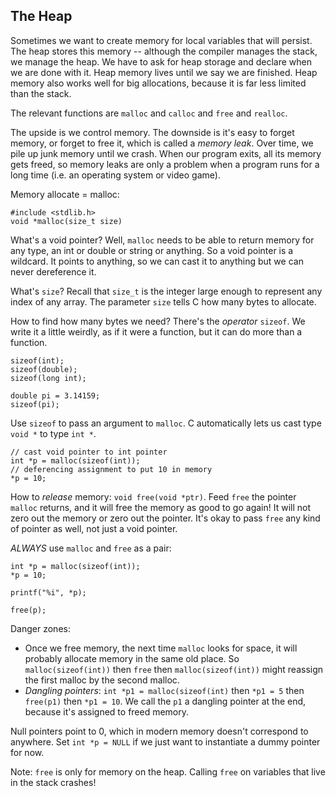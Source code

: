 ## The Heap

Sometimes we want to create memory for local variables that will persist. The heap stores this memory -- although the compiler manages the stack, we manage the heap. We have to ask for heap storage and declare when we are done with it. Heap memory lives until we say we are finished. Heap memory also works well for big allocations, because it is far less limited than the stack.

The relevant functions are `malloc` and `calloc` and `free` and `realloc`.

The upside is we control memory. The downside is it's easy to forget memory, or forget to free it, which is called a _memory leak_. Over time, we pile up junk memory until we crash. When our program exits, all its memory gets freed, so memory leaks are only a problem when a program runs for a long time (i.e. an operating system or video game).

Memory allocate = malloc:

```
#include <stdlib.h>
void *malloc(size_t size)
```

What's a void pointer? Well, `malloc` needs to be able to return memory for any type, an int or double or string or anything. So a void pointer is a wildcard. It points to anything, so we can cast it to anything but we can never dereference it.

What's `size`? Recall that `size_t` is the integer large enough to represent any index of any array. The parameter `size` tells C how many bytes to allocate.

How to find how many bytes we need? There's the _operator_ `sizeof`. We write it a little weirdly, as if it were a function, but it can do more than a function.

```
sizeof(int);
sizeof(double);
sizeof(long int);

double pi = 3.14159;
sizeof(pi);
```

Use `sizeof` to pass an argument to `malloc`. C automatically lets us cast type `void *` to type `int *`.

```
// cast void pointer to int pointer
int *p = malloc(sizeof(int));
// deferencing assignment to put 10 in memory
*p = 10;
```

How to _release_ memory: `void free(void *ptr)`. Feed `free` the pointer `malloc` returns, and it will free the memory as good to go again! It will not zero out the memory or zero out the pointer. It's okay to pass `free` any kind of pointer as well, not just a void pointer.

*ALWAYS* use `malloc` and `free` as a pair:

```
int *p = malloc(sizeof(int));
*p = 10;

printf("%i", *p);

free(p);
```

Danger zones:
* Once we free memory, the next time `malloc` looks for space, it will probably allocate memory in the same old place. So `malloc(sizeof(int))` then `free` then `malloc(sizeof(int))` might reassign the first malloc by the second malloc.
* _Dangling pointers_: `int *p1 = malloc(sizeof(int)` then `*p1 = 5` then `free(p1)` then `*p1 = 10`. We call the `p1` a dangling pointer at the end, because it's assigned to freed memory.

Null pointers point to 0, which in modern memory doesn't correspond to anywhere. Set `int *p = NULL` if we just want to instantiate a dummy pointer for now.

Note: `free` is only for memory on the heap. Calling `free` on variables that live in the stack crashes!
